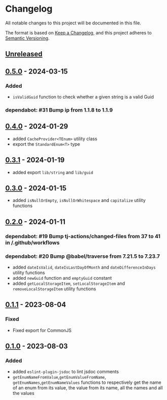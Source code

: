 # Changelog

All notable changes to this project will be documented in this file.

The format is based on [Keep a Changelog](https://keepachangelog.com/en/1.0.0/),
and this project adheres to [Semantic Versioning](https://semver.org/spec/v2.0.0.html).

## [Unreleased]

## [0.5.0] - 2024-03-15

### Added

- `isValidGuid` function to check whether a given string is a valid Guid

### dependabot: \#31 Bump ip from 1.1.8 to 1.1.9

## [0.4.0] - 2024-01-29

- added `CacheProvider<TEnum>` utility class
- export the `StandardEnum<T>` type

## [0.3.1] - 2024-01-19

- added export `lib/string` and `lib/guid`

## [0.3.0] - 2024-01-15

- added `isNullOrEmpty`, `isNullOrWhitespace` and `capitalize` utility functions

## [0.2.0] - 2024-01-11

### dependabot: \#19 Bump tj-actions/changed-files from 37 to 41 in /.github/workflows

### dependabot: \#20 Bump @babel/traverse from 7.21.5 to 7.23.7

- added `dateIsValid`, `dateIsLastDayOfMonth` and `dateDifferenceInDays` utility functions
- added `newGuid` function and `emptyGuid` constant
- added `getLocalStorageItem`, `setLocalStorageItem` and `removeLocalStorageItem` utility functions

## [0.1.1] - 2023-08-04

### Fixed

- Fixed export for CommonJS

## [0.1.0] - 2023-08-03

### Added

- added `eslint-plugin-jsdoc` to lint jsdoc comments
- `getEnumNameFromValue`,`getEnumValueFromName`, `getEnumNames`,`getEnumNameValues` functions to respectively get the name of an enum from its value, the value from its name, all the names and all the values

[unreleased]: https://github.com/neolution-ch/javascript-utils/compare/0.5.0...HEAD
[0.5.0]: https://github.com/neolution-ch/javascript-utils/compare/0.4.0...0.5.0
[0.4.0]: https://github.com/neolution-ch/javascript-utils/compare/0.3.1...0.4.0
[0.3.1]: https://github.com/neolution-ch/javascript-utils/compare/0.3.0...0.3.1
[0.3.0]: https://github.com/neolution-ch/javascript-utils/compare/0.2.0...0.3.0
[0.2.0]: https://github.com/neolution-ch/javascript-utils/compare/0.1.1...0.2.0
[0.1.1]: https://github.com/neolution-ch/javascript-utils/compare/0.1.0...0.1.1
[0.1.0]: https://github.com/neolution-ch/javascript-utils/releases/tag/0.1.0
